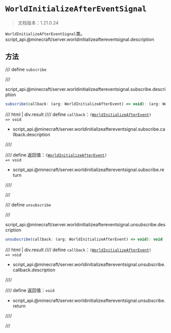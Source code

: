 # `WorldInitializeAfterEventSignal`

> 文档版本：1.21.0.24

`WorldInitializeAfterEventSignal`类。script_api.@minecraft/server.worldinitializeaftereventsignal.description

## 方法

/// define
`subscribe`


///

script_api.@minecraft/server.worldinitializeaftereventsignal.subscribe.description

```js
subscribe(callback: (arg: WorldInitializeAfterEvent) => void): (arg: WorldInitializeAfterEvent) => void
```

/// html | div.result
//// define
`callback`：<code>(<a href="../worldinitializeafterevent/">WorldInitializeAfterEvent</a>) =&gt; void</code>

- script_api.@minecraft/server.worldinitializeaftereventsignal.subscribe.callback.description


////

//// define
返回值：<code>(<a href="../worldinitializeafterevent/">WorldInitializeAfterEvent</a>) =&gt; void</code>

- script_api.@minecraft/server.worldinitializeaftereventsignal.subscribe.return


////

///


/// define
`unsubscribe`


///

script_api.@minecraft/server.worldinitializeaftereventsignal.unsubscribe.description

```js
unsubscribe(callback: (arg: WorldInitializeAfterEvent) => void): void
```

/// html | div.result
//// define
`callback`：<code>(<a href="../worldinitializeafterevent/">WorldInitializeAfterEvent</a>) =&gt; void</code>

- script_api.@minecraft/server.worldinitializeaftereventsignal.unsubscribe.callback.description


////

//// define
返回值：`void`

- script_api.@minecraft/server.worldinitializeaftereventsignal.unsubscribe.return


////

///

